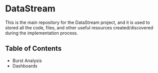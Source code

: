 # DataStream
This is the main repository for the DataStream project, and it is used to stored all the code, files, and other useful resources created/discovered during the implementation process.

## Table of Contents
- Burst Analysis
- Dashboards
